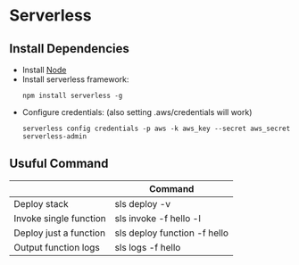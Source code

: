 # Serverless 

## Install Dependencies

- Install [Node](https://nodejs.org/en/download/package-manager/)
- Install serverless framework: 
  ```
  npm install serverless -g
  ``` 
- Configure credentials: (also setting .aws/credentials will work)
  ```
  serverless config credentials -p aws -k aws_key --secret aws_secret serverless-admin
  ```

## Usuful Command
|   | Command |
|---|---|
| Deploy stack | sls deploy -v |
| Invoke single function | sls invoke -f hello -l |
| Deploy just a function | sls deploy function -f hello |
| Output function logs | sls logs -f hello |
